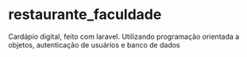 # restaurante_faculdade
Cardápio digital, feito com laravel. Utilizando programação orientada a objetos, autenticação de usuários  e banco de dados
